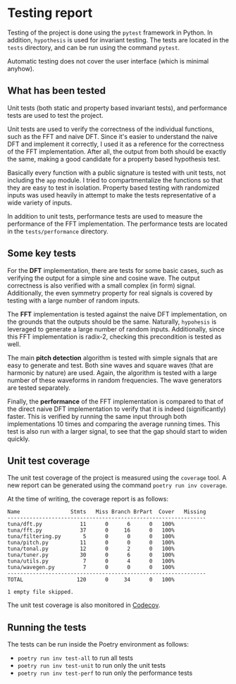 # Testing report

Testing of the project is done using the `pytest` framework in Python. In
addition, `hypothesis` is used for invariant testing. The tests are located in
the `tests` directory, and can be run using the command `pytest`.

Automatic testing does not cover the user interface (which is minimal anyhow).

## What has been tested

Unit tests (both static and property based invariant tests), and performance
tests are used to test the project.

Unit tests are used to verify the correctness of the individual functions, such
as the FFT and naive DFT. Since it's easier to understand the naive DFT and
implement it correctly, I used it as a reference for the correctness of the FFT
implementation. After all, the output from both should be exactly the same,
making a good candidate for a property based hypothesis test.

Basically every function with a public signature is tested with unit tests, not
including the `app` module. I tried to compartmentalize the functions so that
they are easy to test in isolation. Property based testing with randomized
inputs was used heavily in attempt to make the tests representative of a wide
variety of inputs.

In addition to unit tests, performance tests are used to measure the performance
of the FFT implementation. The performance tests are located in the `tests/performance`
directory.

## Some key tests

For the **DFT** implementation, there are tests for some basic cases, such as
verifying the output for a simple sine and cosine wave. The output correctness
is also verified with a small complex (in form) signal. Additionally, the even
symmetry property for real signals is covered by testing with a large number of
random inputs.

The **FFT** implementation is tested against the naive DFT implementation, on
the grounds that the outputs should be the same. Naturally, `hypohesis` is
leveraged to generate a large number of random inputs. Additionally, since this
FFT implementation is radix-2, checking this precondition is tested as well.

The main **pitch detection** algorithm is tested with simple signals that are
easy to generate and test. Both sine waves and square waves (that are harmonic
by nature) are used. Again, the algorithm is tested with a large number of these
waveforms in random frequencies. The wave generators are tested separately.

Finally, the **performance** of the FFT implementation is compared to that of
the direct naive DFT implementation to verify that it is indeed (significantly)
faster. This is verified by running the same input through both implementations
10 times and comparing the average running times. This test is also run with a
larger signal, to see that the gap should start to widen quickly.

## Unit test coverage

The unit test coverage of the project is measured using the `coverage` tool. A
new report can be generated using the command `poetry run inv coverage`.

At the time of writing, the coverage report is as follows:

```
Name                Stmts   Miss Branch BrPart  Cover   Missing
---------------------------------------------------------------
tuna/dft.py            11      0      6      0   100%
tuna/fft.py            37      0     16      0   100%
tuna/filtering.py       5      0      0      0   100%
tuna/pitch.py          11      0      0      0   100%
tuna/tonal.py          12      0      2      0   100%
tuna/tuner.py          30      0      6      0   100%
tuna/utils.py           7      0      4      0   100%
tuna/wavegen.py         7      0      0      0   100%
---------------------------------------------------------------
TOTAL                 120      0     34      0   100%

1 empty file skipped.
```

The unit test coverage is also monitored in [Codecov](https://codecov.io/github/ladtopi/tiralabra-tuna).

## Running the tests

The tests can be run inside the Poetry environment as follows:

- `poetry run inv test-all` to run all tests
- `poetry run inv test-unit` to run only the unit tests
- `poetry run inv test-perf` to run only the performance tests
